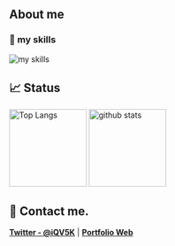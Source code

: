## About me

### 🌱 my skills

<img alt="my skills" src="https://skillicons.dev/icons?theme=light&perline=8&i=twitter,html,css,js,ts,nodejs,react,nextjs,tailwind,vuejs,py,anaconda,php,java,vscode,windows,apple,aws,azure,git,github" />

## 📈 Status

<p align="left"> 
  <img alt="Top Langs" height="140px" src="https://github-readme-stats.vercel.app/api?username=fjt-dev&theme=blue-green" />
  <img alt="github stats" height="140px" src="https://github-readme-stats.vercel.app/api/top-langs/?username=fjt-dev&layout=compact&theme=blue-green" />
</p>

## 📨 Contact me.

**[Twitter - @iQV5K](https://twitter.com/iQV5K)** | **[Portfolio Web]()**
